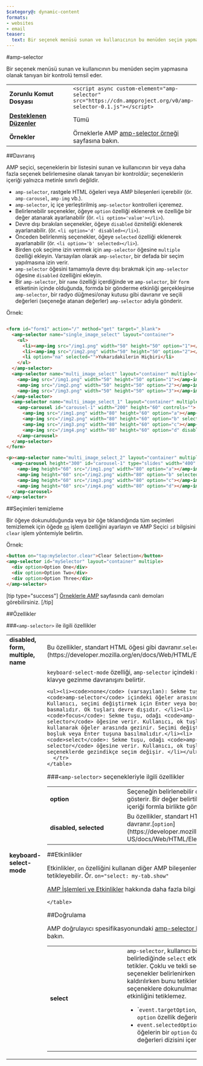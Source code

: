 ```yaml
---
$category@: dynamic-content
formats:
- websites
- email
teaser:
  text: Bir seçenek menüsü sunan ve kullanıcının bu menüden seçim yapmasına olanak tanıyan bir kontrolü temsil eder.
---
```


<!--- Reformatted by Reftar! for AMP (go/reftar) on 2019-06-13 -->
<!---
       Telif Hakkı 2016 The AMP HTML Authors. Tüm Hakları Saklıdır.

       Apache Lisansı, Sürüm 2.0 ("Lisans") ile lisanslıdır; bu dosyayı Lisans koşulları dışında kullanamazsınız.
       Lisansın bir kopyasını şu adresten edinebilirsiniz:

       http://www.apache.org/licenses/LICENSE-2.0

       Geçerli yasa tarafından gerekli görülmediği veya yazılı olarak bir sözleşme yapılmadığı sürece, Lisanslı olarak dağıtılan yazılım açıkça veya zımni olarak HİÇBİR GARANTİ VEYA KOŞUL SUNULMADAN "OLDUĞU GİBİ" dağıtılır.
       Lisans kapsamında belirli bir dilde sağlanan izinleri ve uygulanan kısıtlamaları öğrenmek için söz konusu dille ilgili Lisans'a bakın.
  -->

#amp-selector

Bir seçenek menüsü sunan ve kullanıcının bu menüden seçim yapmasına olanak tanıyan bir kontrolü temsil eder.

<table>
  <tr>
    <td class="col-fourty" width="40%"><strong>Zorunlu Komut Dosyası</strong></td>
    <td><code>&lt;script async custom-element="amp-selector" src="https://cdn.ampproject.org/v0/amp-selector-0.1.js">&lt;/script></code></td>
  </tr>
  <tr>
    <td class="col-fourty"><strong><a href="https://www.ampproject.org/docs/guides/responsive/control_layout.html">Desteklenen Düzenler</a></strong></td>
    <td>Tümü</td>
  </tr>
  <tr>
    <td class="col-fourty"><strong>Örnekler</strong></td>
    <td>Örneklerle AMP <a href="https://ampbyexample.com/components/amp-selector/">amp-selector örneği</a> sayfasına bakın.</td>
  </tr>
</table>


##Davranış

AMP seçici, seçeneklerin bir listesini sunan ve kullanıcının bir veya daha fazla seçenek belirlemesine olanak tanıyan bir kontroldür; seçeneklerin içeriği yalnızca metinle sınırlı değildir.

* `amp-selector`, rastgele HTML öğeleri veya AMP bileşenleri içerebilir (ör. `amp-carousel`, `amp-img` vb.).
* `amp-selector`, iç içe yerleştirilmiş `amp-selector` kontrolleri içeremez.
* Belirlenebilir seçenekler, öğeye `option` özelliği eklenerek ve özelliğe bir değer atanarak ayarlanabilir (ör. `<li option='value'></li>`).
* Devre dışı bırakılan seçenekler, öğeye `disabled` özniteliği eklenerek ayarlanabilir. (ör. `<li option='d' disabled></li>`).
* Önceden belirlenmiş seçenekler, öğeye `selected` özelliği eklenerek ayarlanabilir (ör. `<li option='b' selected></li>`).
* Birden çok seçime izin vermek için `amp-selector` öğesine `multiple` özelliği ekleyin.  Varsayılan olarak `amp-selector`, bir defada bir seçim yapılmasına izin verir.
* `amp-selector` öğesini tamamıyla devre dışı bırakmak için `amp-selector` öğesine `disabled` özelliğini ekleyin.
* Bir `amp-selector`, bir `name` özelliği içerdiğinde ve `amp-selector`, bir `form` etiketinin içinde olduğunda, formda bir gönderme etkinliği gerçekleşirse `amp-selector`, bir radyo düğmesi/onay kutusu gibi davranır ve seçili değerleri (seçeneğe atanan değerler) `amp-selector` adıyla gönderir.

Örnek:

```html

<form id="form1" action="/" method="get" target="_blank">
  <amp-selector name="single_image_select" layout="container">
    <ul>
      <li><amp-img src="/img1.png" width="50" height="50" option="1"></amp-img></li>
      <li><amp-img src="/img2.png" width="50" height="50" option="2"></amp-img></li>
      <li option="na" selected="">Yukarıdakilerin Hiçbiri</li>
    </ul>
  </amp-selector>
  <amp-selector name="multi_image_select" layout="container" multiple="">
    <amp-img src="/img1.png" width="50" height="50" option="1"></amp-img>
    <amp-img src="/img2.png" width="50" height="50" option="2"></amp-img>
    <amp-img src="/img3.png" width="50" height="50" option="3"></amp-img>
  </amp-selector>
  <amp-selector name="multi_image_select_1" layout="container" multiple="">
    <amp-carousel id="carousel-1" width="200" height="60" controls="">
      <amp-img src="/img1.png" width="80" height="60" option="a"></amp-img>
      <amp-img src="/img2.png" width="80" height="60" option="b" selected=""></amp-img>
      <amp-img src="/img3.png" width="80" height="60" option="c"></amp-img>
      <amp-img src="/img4.png" width="80" height="60" option="d" disabled=""></amp-img>
    </amp-carousel>
  </amp-selector>
</form>

<p><amp-selector name="multi_image_select_2" layout="container" multiple="" form="form1">
  <amp-carousel height="300" id="carousel-1" type="slides" width="400" controls="">
    <amp-img height="60" src="/img1.png" width="80" option="a"></amp-img>
    <amp-img height="60" src="/img2.png" width="80" option="b" selected=""></amp-img>
    <amp-img height="60" src="/img3.png" width="80" option="c"></amp-img>
    <amp-img height="60" src="/img4.png" width="80" option="d"></amp-img>
  </amp-carousel>
</amp-selector>
```

##Seçimleri temizleme

Bir öğeye dokunulduğunda veya bir öğe tıklandığında tüm seçimleri temizlemek için öğede [`on`](../../spec/amp-actions-and-events.md) işlem özelliğini ayarlayın ve AMP Seçici `id` bilgisini `clear` işlem yöntemiyle belirtin.

Örnek:

```html
<button on="tap:mySelector.clear">Clear Selection</button>
<amp-selector id="mySelector" layout="container" multiple>
  <div option>Option One</div>
  <div option>Option Two</div>
  <div option>Option Three</div>
</amp-selector>
```

[tip type="success"]
[Örneklerle AMP](https://ampbyexample.com/components/amp-selector/) sayfasında canlı demoları görebilirsiniz.
[/tip]

##Özellikler

###`<amp-selector>` ile ilgili özellikler

<table>
  <tr>
    <td width="40%"><strong>disabled, form, multiple, name</strong></td>
    <td>Bu özellikler, standart HTML öğesi gibi davranır.<code>select</code>[](https://developer.mozilla.org/en/docs/Web/HTML/Element/select).</td>
  </tr>
  <tr>
    <td width="40%"><strong>keyboard-select-mode</strong></td>
    <td><code>keyboard-select-mode</code> özelliği, <code>amp-selector</code> içindeki seçeneklerin klavye gezinme davranışını belirtir.

    <ul><li><code>none</code> (varsayılan): Sekme tuşu, odağı <code>amp-selector</code> içindeki öğeler arasında değiştirir. Kullanıcı, seçimi değiştirmek için Enter veya boşluk tuşuna basmalıdır. Ok tuşları devre dışıdır. </li><li>
    <code>focus</code>: Sekme tuşu, odağı <code>amp-selector</code> öğesine verir. Kullanıcı, ok tuşlarını kullanarak öğeler arasında gezinir. Seçimi değiştirmek için boşluk veya Enter tuşuna basılmalıdır.</li><li>
    <code>select</code>: Sekme tuşu, odağı <code>amp-selector</code> öğesine verir. Kullanıcı, ok tuşları ile seçeneklerde gezindikçe seçim değişir. </li></ul></td>
      </tr>
    </table>

###`<amp-selector>` seçenekleriyle ilgili özellikler

<table>
  <tr>
    <td width="40%"><strong>option</strong></td>
    <td>Seçeneğin belirlenebilir olduğunu gösterir.  Bir değer belirtilirse değerin içeriği formla birlikte gönderilir.</td>
  </tr>
  <tr>
    <td width="40%"><strong>disabled, selected</strong></td>
    <td>Bu özellikler, standart HTML öğesi gibi davranır.[<code>option</code>](https://developer.mozilla.org/en-US/docs/Web/HTML/Element/option).</td>
  </tr>
</table>

##Etkinlikler

Etkinlikler, `on` özelliğini kullanan diğer AMP bileşenlerinde işlemleri tetikleyebilir.
Ör. `on="select: my-tab.show"`

[AMP İşlemleri ve Etkinlikler](../../spec/amp-actions-and-events.md) hakkında daha fazla bilgi edinin.

<table>
  <tr>
    <td width="40%"><strong>select</strong></td>
    <td><code>amp-selector</code>, kullanıcı bir seçenek belirlediğinde <code>select</code> etkinliğini tetikler.
        Çoklu ve tekli seçiciler, seçenekler belirlenirken veya seçimler kaldırılırken bunu tetikler.
        Devre dışı seçeneklere dokunulması <code>select</code> etkinliğini tetiklemez.
        <ul>
        <li>
          `<code>event.targetOption</code>, seçili öğenin <code>option</code> özellik değerini içerir.</li>
          <li>
            <code>event.selectedOptions</code>, tüm seçili öğelerin bir <code>option</code> özellik değerleri dizisini içerir.
          </li>
        </ul></td>
      </tr>

    </table>

##Doğrulama

AMP doğrulayıcı spesifikasyonundaki [amp-selector kurallarına](https://github.com/ampproject/amphtml/blob/master/extensions/amp-selector/validator-amp-selector.protoascii) bakın.
